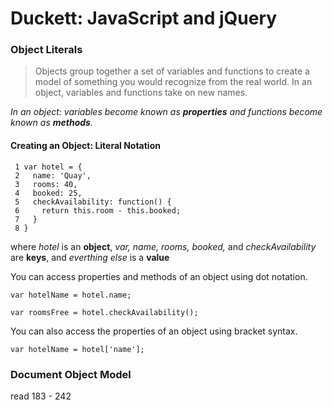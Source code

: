 # Duckett: JavaScript and jQuery
### Object Literals
> Objects group together a set of variables and functions to create a model of something you would recognize from the real world.  In an object, variables and functions take on new names.

*In an object: variables become known as **properties** and functions become known as **methods**.*

#### Creating an Object: Literal Notation
     1 var hotel = {
     2   name: 'Quay',
     3   rooms: 40,
     4   booked: 25,
     5   checkAvailability: function() {
     6     return this.room - this.booked;
     7   }
     8 }
     
where *hotel* is an **object**, *var, name, rooms, booked,* and *checkAvailability* are **keys**, and *everthing else* is a **value**

You can access properties and methods of an object using dot notation.  

`var hotelName = hotel.name;`

`var roomsFree = hotel.checkAvailability();`

You can also access the properties of an object using bracket syntax.

`var hotelName = hotel['name'];`

### Document Object Model
read 183 - 242
